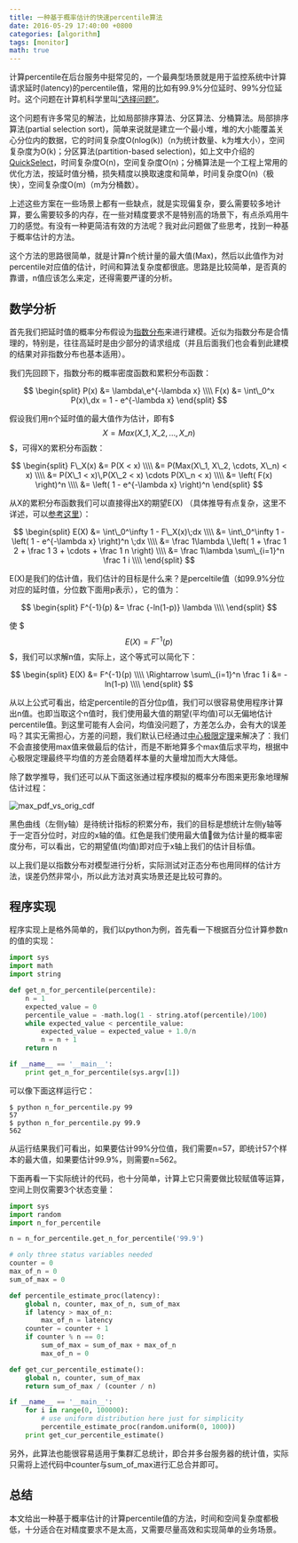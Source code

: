 ```yaml
---
title: 一种基于概率估计的快速percentile算法
date: 2016-05-29 17:40:00 +0800
categories: [algorithm]
tags: [monitor]
math: true
---
```

计算percentile在后台服务中挺常见的，一个最典型场景就是用于监控系统中计算请求延时(latency)的percentile值，常用的比如有99.9%分位延时、99%分位延时。这个问题在计算机科学里叫[“选择问题”](https://en.wikipedia.org/wiki/Selection_algorithm)。

这个问题有许多常见的解法，比如局部排序算法、分区算法、分桶算法。局部排序算法(partial selection sort)，简单来说就是建立一个最小堆，堆的大小能覆盖关心分位内的数据，它的时间复杂度O(nlog(k))（n为统计数量、k为堆大小），空间复杂度为O(k)；分区算法(partition-based selection)，如上文中介绍的[QuickSelect](https://en.wikipedia.org/wiki/Quickselect)，时间复杂度O(n)，空间复杂度O(n)；分桶算法是一个工程上常用的优化方法，按延时值分桶，损失精度以换取速度和简单，时间复杂度O(n)（极快），空间复杂度O(m)（m为分桶数）。

上述这些方案在一些场景上都有一些缺点，就是实现偏复杂，要么需要较多地计算，要么需要较多的内存，在一些对精度要求不是特别高的场景下，有点杀鸡用牛刀的感觉。有没有一种更简洁有效的方法呢？我对此问题做了些思考，找到一种基于概率估计的方法。

这个方法的思路很简单，就是计算n个统计量的最大值(Max)，然后以此值作为对percentile对应值的估计，时间和算法复杂度都很底。思路是比较简单，是否真的靠谱，n值应该怎么来定，还得需要严谨的分析。

## 数学分析

首先我们把延时值的概率分布假设为[指数分布](https://en.wikipedia.org/wiki/Exponential_distribution)来进行建模。近似为指数分布是合情理的，特别是，往往高延时是由少部分的请求组成（并且后面我们也会看到此建模的结果对非指数分布也基本适用）。

我们先回顾下，指数分布的概率密度函数和累积分布函数：

$$
\begin{split}
P(x) &= \lambda\,e^{-\lambda x} \\\\
F(x) &= \int\_0^x P(x)\,dx = 1 - e^{-\lambda x}
\end{split}
$$

假设我们用n个延时值的最大值作为估计，即有$$$ X = Max(X\_1, X\_2, ..., X\_n) $$$，可得X的累积分布函数：

$$
\begin{split}
F\_X(x) &= P(X < x) \\\\
        &= P(Max(X\_1, X\_2, \cdots, X\_n) < x) \\\\
        &= P(X\_1 < x)\,P(X\_2 < x) \cdots P(X\_n < x) \\\\
        &= \left( F(x) \right)^n \\\\ 
        &= \left( 1 - e^{-\lambda x} \right)^n
\end{split}
$$

从X的累积分布函数我们可以直接得出X的期望E(X) （具体推导有点复杂，这里不详述，可以[参考这里](https://www.stat.berkeley.edu/~mlugo/stat134-f11/exponential-maximum.pdf)）：

$$
\begin{split}
   E(X) &= \int\_0^\infty 1 - F\_X(x)\;dx \\\\
        &= \int\_0^\infty 1 - \left( 1 - e^{-\lambda x} \right)^n \;dx \\\\
        &= \frac 1\lambda \,\left( 1 + \frac 1 2 + \frac 1 3 + \cdots + \frac 1 n \right) \\\\ 
        &= \frac 1\lambda \sum\_{i=1}^n \frac 1 i \\\\ 
\end{split}
$$


E(X)是我们的估计值，我们估计的目标是什么来？是perceltile值（如99.9%分位对应的延时值，分位数下面用p表示），它的值为：

$$
\begin{split}
F^{-1}(p) &= \frac {-ln(1-p)} \lambda \\\\
\end{split}
$$

使 $$$ E(X) = F^{-1}(p) $$$，我们可以求解n值，实际上，这个等式可以简化下：

$$
\begin{split}
              E(X) &= F^{-1}(p) \\\\
 \Rightarrow  \sum\_{i=1}^n \frac 1 i &= -ln(1-p) \\\\
\end{split}
$$

从以上公式可看出，给定percentile的百分位p值，我们可以很容易使用程序计算出n值。也即当取这个n值时，我们使用最大值的期望(平均值)可以无偏地估计percentile值。到这里可能有人会问，均值没问题了，方差怎么办，会有大的误差吗？其实无需担心，方差的问题，我们默认已经通过[中心极限定理](https://en.wikipedia.org/wiki/Central_limit_theorem)来解决了：我们不会直接使用max值来做最后的估计，而是不断地算多个max值后求平均，根据中心极限定理最终平均值的方差会随着样本量的大量增加而大大降低。

除了数学推导，我们还可以从下面这张通过程序模拟的概率分布图来更形象地理解估计过程：

![max_pdf_vs_orig_cdf](/res/201605-percentile_probability_estimate/max_pdf_vs_orig_cdf.png)

黑色曲线（左侧y轴）是待统计指标的积累分布，我们的目标是想统计左侧y轴等于一定百分位时，对应的x轴的值。红色是我们使用最大值做为估计量的概率密度分布，可以看出，它的期望值(均值)即对应于x轴上我们的估计目标值。

以上我们是以指数分布对模型进行分析，实际测试对正态分布也用同样的估计方法，误差仍然非常小，所以此方法对真实场景还是比较可靠的。

## 程序实现

程序实现上是格外简单的，我们以python为例，首先看一下根据百分位计算参数n的值的实现：

```python
import sys
import math
import string

def get_n_for_percentile(percentile):
    n = 1
    expected_value = 0
    percentile_value = -math.log(1 - string.atof(percentile)/100)
    while expected_value < percentile_value:
        expected_value = expected_value + 1.0/n
        n = n + 1
    return n

if __name__ == '__main__':
    print get_n_for_percentile(sys.argv[1])
```

可以像下面这样运行它：

	$ python n_for_percentile.py 99
	57
	$ python n_for_percentile.py 99.9
	562

从运行结果我们可看出，如果要估计99%分位值，我们需要n=57，即统计57个样本的最大值，如果要估计99.9%，则需要n=562。

下面再看一下实际统计的代码，也十分简单，计算上它只需要做比较赋值等运算，空间上则仅需要3个状态变量：

```python
import sys
import random
import n_for_percentile

n = n_for_percentile.get_n_for_percentile('99.9')

# only three status variables needed
counter = 0
max_of_n = 0
sum_of_max = 0

def percentile_estimate_proc(latency):
    global n, counter, max_of_n, sum_of_max
    if latency > max_of_n:
        max_of_n = latency
    counter = counter + 1
    if counter % n == 0:
        sum_of_max = sum_of_max + max_of_n
        max_of_n = 0

def get_cur_percentile_estimate():
    global n, counter, sum_of_max
    return sum_of_max / (counter / n)

if __name__ == '__main__':
    for i in range(0, 100000):
        # use uniform distribution here just for simplicity
        percentile_estimate_proc(random.uniform(0, 1000))
    print get_cur_percentile_estimate()
```

另外，此算法也能很容易适用于集群汇总统计，即合并多台服务器的统计值，实际只需将上述代码中counter与sum\_of\_max进行汇总合并即可。

## 总结

本文给出一种基于概率估计的计算percentile值的方法，时间和空间复杂度都极低，十分适合在对精度要求不是太高，又需要尽量高效和实现简单的业务场景。




